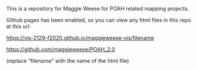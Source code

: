 This is a repository for Maggie Weese for POAH related mapping projects.

Github pages has been enabled, so you can view any html files in this repo at this url:

https://vis-2129-f2020.github.io/maggieweese-vis/filename

https://github.com/maggieweese/POAH_2.0

(replace “filename” with the name of the html file)
